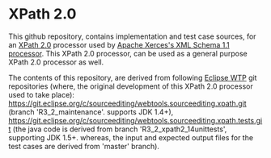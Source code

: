 # XPath 2.0
This github repository, contains implementation and test case sources, for an <a href="https://www.w3.org/TR/xpath20">XPath 2.0</a> processor used by 
<a href="https://xerces.apache.org/xerces2-j">Apache Xerces's XML Schema 1.1 processor</a>. This XPath 2.0 processor, can be used as a general purpose 
XPath 2.0 processor as well.

The contents of this repository, are derived from following <a href="https://www.eclipse.org/webtools">Eclipse WTP</a> git repositories (where, the original development 
of this XPath 2.0 processor used to take place):<br/>
https://git.eclipse.org/c/sourceediting/webtools.sourceediting.xpath.git (branch 'R3_2_maintenance'. supports JDK 1.4+),
https://git.eclipse.org/c/sourceediting/webtools.sourceediting.xpath.tests.git (the java code is derived from branch 'R3_2_xpath2_14unittests', supporting JDK 1.5+.
whereas, the input and expected output files for the test cases are derived from 'master' branch).
